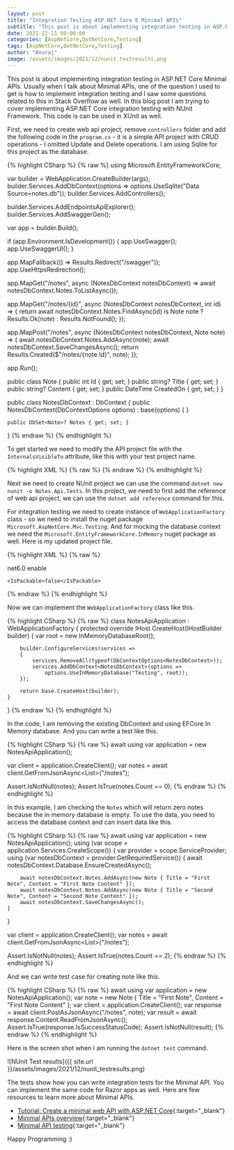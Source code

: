 ```yaml
---
layout: post
title: "Integration Testing ASP.NET Core 6 Minimal APIs"
subtitle: "This post is about implementing integration testing in ASP.NET Core Minimal APIs."
date: 2021-12-11 00:00:00
categories: [AspNetCore,DotNetCore,Testing]
tags: [AspNetCore,DotNetCore,Testing]
author: "Anuraj"
image: /assets/images/2021/12/nunit_testresults.png
---
```

This post is about implementing integration testing in ASP.NET Core Minimal APIs. Usually when I talk about Minimal APIs, one of the question I used to get is how to implement integration testing and I saw some questions related to this in Stack Overflow as well. In this blog post I am trying to cover implementing ASP.NET Core integration testing with NUnit Framework. This code is can be used in XUnit as well.

First, we need to create web api project, remove `controllers` folder and add the following code in the `program.cs` - it is a simple API project with CRUD operations - I omitted Update and Delete operations. I am using Sqlite for this project as the database.

{% highlight CSharp %}
{% raw %}
using Microsoft.EntityFrameworkCore;

var builder = WebApplication.CreateBuilder(args);
builder.Services.AddDbContext<NotesDbContext>(options => options.UseSqlite("Data Source=notes.db"));
builder.Services.AddControllers();

builder.Services.AddEndpointsApiExplorer();
builder.Services.AddSwaggerGen();

var app = builder.Build();

if (app.Environment.IsDevelopment())
{
    app.UseSwagger();
    app.UseSwaggerUI();
}

app.MapFallback(() => Results.Redirect("/swagger"));
app.UseHttpsRedirection();

app.MapGet("/notes", async (NotesDbContext notesDbContext) => await notesDbContext.Notes.ToListAsync());

app.MapGet("/notes/{id}", async (NotesDbContext notesDbContext, int id) =>
{
    return await notesDbContext.Notes.FindAsync(id) is Note note ? Results.Ok(note) : Results.NotFound();
});

app.MapPost("/notes", async (NotesDbContext notesDbContext, Note note) =>
{
    await notesDbContext.Notes.AddAsync(note);
    await notesDbContext.SaveChangesAsync();
    return Results.Created($"/notes/{note.Id}", note);
});

app.Run();

public class Note
{
    public int Id { get; set; }
    public string? Title { get; set; }
    public string? Content { get; set; }
    public DateTime CreatedOn { get; set; }
}

public class NotesDbContext : DbContext
{
    public NotesDbContext(DbContextOptions options)
        : base(options)
    {
    }

    public DbSet<Note>? Notes { get; set; }
}
{% endraw %}
{% endhighlight %}

To get started we need to modify the API project file with the `InternalsVisibleTo` attribute, like this with your test project name.

{% highlight XML %}
{% raw %}
<ItemGroup>
  <InternalsVisibleTo Include="Notes.Api.Tests" />
</ItemGroup>
{% endraw %}
{% endhighlight %}

Next we need to create NUnit project we can use the command `dotnet new nunit -o Notes.Api.Tests`. In this project, we need to first add the reference of web api project, we can use the `dotnet add reference` command for this.

For integration testing we need to create instance of `WebApplicationFactory` class - so we need to install the nuget package `Microsoft.AspNetCore.Mvc.Testing`. And for mocking the database context we need the `Microsoft.EntityFrameworkCore.InMemory` nuget package as well. Here is my updated project file.

{% highlight XML %}
{% raw %}
<Project Sdk="Microsoft.NET.Sdk">

  <PropertyGroup>
    <TargetFramework>net6.0</TargetFramework>
    <Nullable>enable</Nullable>

    <IsPackable>false</IsPackable>
  </PropertyGroup>

  <ItemGroup>
    <PackageReference Include="Microsoft.NET.Test.Sdk" Version="16.11.0" />
    <PackageReference Include="NUnit" Version="3.13.2" />
    <PackageReference Include="NUnit3TestAdapter" Version="4.0.0" />
    <PackageReference Include="coverlet.collector" Version="3.1.0" />
    <PackageReference Include="Microsoft.AspNetCore.Mvc.Testing" Version="6.0.0" />
    <PackageReference Include="Microsoft.EntityFrameworkCore.InMemory" Version="6.0.0" />
  </ItemGroup>

  <ItemGroup>
    <ProjectReference Include="..\..\Source\Notes.Api\Notes.Api.csproj" />
  </ItemGroup>

</Project>
{% endraw %}
{% endhighlight %}

Now we can implement the `WebApplicationFactory` class like this. 

{% highlight CSharp %}
{% raw %}
class NotesApiApplication : WebApplicationFactory<Program>
{
    protected override IHost CreateHost(IHostBuilder builder)
    {
        var root = new InMemoryDatabaseRoot();

        builder.ConfigureServices(services =>
        {
            services.RemoveAll(typeof(DbContextOptions<NotesDbContext>));
            services.AddDbContext<NotesDbContext>(options =>
                options.UseInMemoryDatabase("Testing", root));
        });

        return base.CreateHost(builder);
    }
}
{% endraw %}
{% endhighlight %}

In the code, I am removing the existing DbContext and using EFCore In Memory database. And you can write a test like this.

{% highlight CSharp %}
{% raw %}
await using var application = new NotesApiApplication();

var client = application.CreateClient();
var notes = await client.GetFromJsonAsync<List<Note>>("/notes");

Assert.IsNotNull(notes);
Assert.IsTrue(notes.Count == 0);
{% endraw %}
{% endhighlight %}

In this example, I am checking the `Notes` which will return zero notes because the in memory database is empty. To use the data, you need to access the database context and can insert data like this.

{% highlight CSharp %}
{% raw %}
await using var application = new NotesApiApplication();
using (var scope = application.Services.CreateScope())
{
    var provider = scope.ServiceProvider;
    using (var notesDbContext = provider.GetRequiredService<NotesDbContext>())
    {
        await notesDbContext.Database.EnsureCreatedAsync();

        await notesDbContext.Notes.AddAsync(new Note { Title = "First Note", Content = "First Note Content" });
        await notesDbContext.Notes.AddAsync(new Note { Title = "Second Note", Content = "Second Note Content" });
        await notesDbContext.SaveChangesAsync();
    }
}

var client = application.CreateClient();
var notes = await client.GetFromJsonAsync<List<Note>>("/notes");

Assert.IsNotNull(notes);
Assert.IsTrue(notes.Count == 2);
{% endraw %}
{% endhighlight %}

And we can write test case for creating note like this.

{% highlight CSharp %}
{% raw %}
await using var application = new NotesApiApplication();
var note = new Note { Title = "First Note", Content = "First Note Content" };
var client = application.CreateClient();
var response = await client.PostAsJsonAsync<Note>("/notes", note);
var result = await response.Content.ReadFromJsonAsync<Note>();
Assert.IsTrue(response.IsSuccessStatusCode);
Assert.IsNotNull(result);
{% endraw %}
{% endhighlight %}

Here is the screen shot when I am running the `dotnet test` command.

![NUnit Test results]({{ site.url }}/assets/images/2021/12/nunit_testresults.png)

The tests show how you can write integration tests for the Minimal API. You can implement the same code for Razor apps as well. Here are few resources to learn more about Minimal APIs.

* [Tutorial: Create a minimal web API with ASP.NET Core](https://docs.microsoft.com/en-us/aspnet/core/tutorials/min-web-api?view=aspnetcore-6.0&tabs=visual-studio&WT.mc_id=DT-MVP-5002040){:target="_blank"}
* [Minimal APIs overview](https://docs.microsoft.com/en-us/aspnet/core/fundamentals/minimal-apis?view=aspnetcore-6.0&WT.mc_id=DT-MVP-5002040){:target="_blank"}
* [Minimal API testing](https://github.com/davidfowl/CommunityStandUpMinimalAPI/blob/main/TodoApi.Tests/TodoTests.cs){:target="_blank"}

Happy Programming :)
